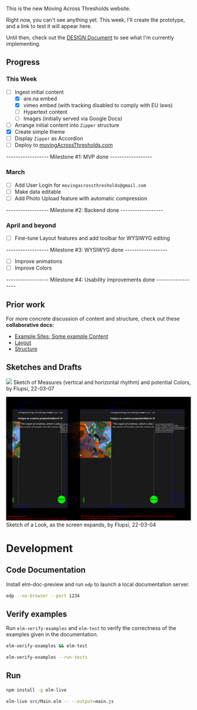 This is the new Moving Across Thresholds website.

Right now, you can't see anything yet.
This week, I'll create the prototype, and a link to test it will appear here.

Until then, check out the [DESIGN Document](./DESIGN.md) to see what I'm currently implementing.

## Progress

### This Week

- [ ] Ingest initial content
    - [x] are.na embed
    - [x] vimeo embed (with tracking disabled to comply with EU laws)
    - [ ] Hypertext content
    - [ ] Images (initially served via Google Docs)
- [ ] Arrange initial content into `Zipper` structure
- [x] Create simple theme
- [ ] Display `Zipper` as Accordion
- [ ] Deploy to [movingAcrossThresholds.com](movingAcrossThresholds.com)

------------------ Milestone #1: MVP done ------------------

### March

- [ ] Add User Login for `movingacrossthresholds@gmail.com`
- [ ] Make data editable
- [ ] Add Photo Upload feature with automatic compression

------------------ Milestone #2: Backend done ------------------

### April and beyond

- [ ] Fine-tune Layout features and add toolbar for WYSIWYG editing

------------------ Milestone #3: WYSIWYG done ------------------

- [ ] Improve animations
- [ ] Improve Colors

------------------ Milestone #4: Usability improvements done ------------------


## Prior work

For more concrete discussion of content and structure, check out these **collaborative docs:**

- [Example Sites; Some example Content](https://docs.google.com/document/d/1WBk1p87gxW8zPPTjid2BupmaUjcJCX3DvfpehNbtFUw/edit?usp=sharing)
- [Layout](https://docs.google.com/document/d/1zC7TirujtAtsySjGhr_0QOIqSRf53j6Xw_1FAXzUpNA/edit?usp=sharing)
- [Structure](https://docs.google.com/document/d/1gWE5tKyMtmpZlIjN4wl592KyJVVSWHRb8MFjTggPXpM/edit?usp=sharing)

## Sketches and Drafts

![](asset/22-03-07-Components.svg)
Sketch of Measures (vertical and horizontal rhythm) and potential Colors, by Flupsi, 22-03-07

![](asset/22-03-04-Sketch.svg)
Sketch of a Look, as the screen expands, by Flupsi, 22-03-04


# Development

## Code Documentation

Install elm-doc-preview and run `edp` to launch a local documentation server.

```sh
edp --no-browser --port 1234
```

## Verify examples

Run `elm-verify-examples` and `elm-test` to verify the correctness of the examples given in the documentation.

```sh
elm-verify-examples && elm-test
```

```sh
elm-verify-examples --run-tests
```

## Run

```sh
npm install -g elm-live
```

```sh
elm-live src/Main.elm -- --output=main.js
```